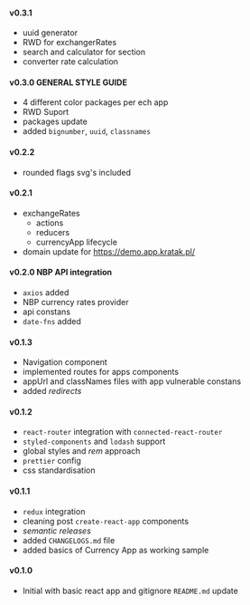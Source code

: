 #### v0.3.1
- uuid generator
- RWD for exchangerRates
- search and calculator for section
- converter rate calculation

#### v0.3.0 GENERAL STYLE GUIDE
- 4 different color packages per ech app
- RWD Suport 
- packages update
- added `bignumber`, `uuid`, `classnames`

#### v0.2.2
- rounded flags svg's included

#### v0.2.1
- exchangeRates 
  - actions
  - reducers
  - currencyApp lifecycle
- domain update for https://demo.app.kratak.pl/

#### v0.2.0 NBP API integration
- `axios` added
- NBP currency rates provider
- api constans
- `date-fns` added

#### v0.1.3
- Navigation component
- implemented routes for apps components
- appUrl and classNames files with app vulnerable constans 
- added *redirects*

#### v0.1.2
- `react-router` integration with `connected-react-router`
- `styled-components` and `lodash` support
- global styles and *rem* approach
- `prettier` config
- css standardisation 

#### v0.1.1
- `redux` integration 
- cleaning post `create-react-app` components
- *semantic releases*
- added `CHANGELOGS.md` file
- added basics of Currency App as working sample

#### v0.1.0
- Initial with basic react app and gitignore
`README.md` update 
